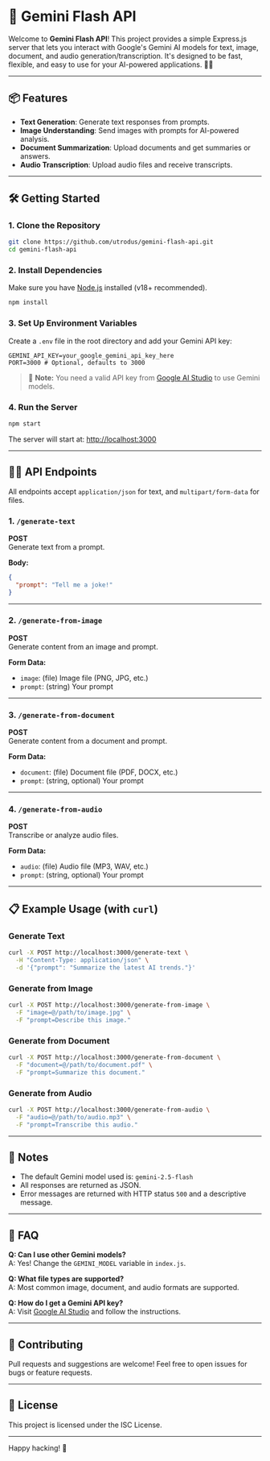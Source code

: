 # 🚀 Gemini Flash API

Welcome to **Gemini Flash API**! This project provides a simple Express.js server that lets you interact with Google's Gemini AI models for text, image, document, and audio generation/transcription. It's designed to be fast, flexible, and easy to use for your AI-powered applications. 🤖✨

---

## 📦 Features

- **Text Generation**: Generate text responses from prompts.
- **Image Understanding**: Send images with prompts for AI-powered analysis.
- **Document Summarization**: Upload documents and get summaries or answers.
- **Audio Transcription**: Upload audio files and receive transcripts.

---

## 🛠️ Getting Started

### 1. Clone the Repository

```bash
git clone https://github.com/utrodus/gemini-flash-api.git
cd gemini-flash-api
```

### 2. Install Dependencies

Make sure you have [Node.js](https://nodejs.org/) installed (v18+ recommended).

```bash
npm install
```

### 3. Set Up Environment Variables

Create a `.env` file in the root directory and add your Gemini API key:

```
GEMINI_API_KEY=your_google_gemini_api_key_here
PORT=3000 # Optional, defaults to 3000
```

> 🔑 **Note:** You need a valid API key from [Google AI Studio](https://aistudio.google.com/app/apikey) to use Gemini models.

### 4. Run the Server

```bash
npm start
```

The server will start at: [http://localhost:3000](http://localhost:3000)

---

## 🧑‍💻 API Endpoints

All endpoints accept `application/json` for text, and `multipart/form-data` for files.

### 1. `/generate-text`  
**POST**  
Generate text from a prompt.

**Body:**
```json
{
  "prompt": "Tell me a joke!"
}
```

---

### 2. `/generate-from-image`  
**POST**  
Generate content from an image and prompt.

**Form Data:**
- `image`: (file) Image file (PNG, JPG, etc.)
- `prompt`: (string) Your prompt

---

### 3. `/generate-from-document`  
**POST**  
Generate content from a document and prompt.

**Form Data:**
- `document`: (file) Document file (PDF, DOCX, etc.)
- `prompt`: (string, optional) Your prompt

---

### 4. `/generate-from-audio`  
**POST**  
Transcribe or analyze audio files.

**Form Data:**
- `audio`: (file) Audio file (MP3, WAV, etc.)
- `prompt`: (string, optional) Your prompt

---

## 📋 Example Usage (with `curl`)

### Generate Text

```bash
curl -X POST http://localhost:3000/generate-text \
  -H "Content-Type: application/json" \
  -d '{"prompt": "Summarize the latest AI trends."}'
```

### Generate from Image

```bash
curl -X POST http://localhost:3000/generate-from-image \
  -F "image=@/path/to/image.jpg" \
  -F "prompt=Describe this image."
```

### Generate from Document

```bash
curl -X POST http://localhost:3000/generate-from-document \
  -F "document=@/path/to/document.pdf" \
  -F "prompt=Summarize this document."
```

### Generate from Audio

```bash
curl -X POST http://localhost:3000/generate-from-audio \
  -F "audio=@/path/to/audio.mp3" \
  -F "prompt=Transcribe this audio."
```

---

## 📝 Notes

- The default Gemini model used is: `gemini-2.5-flash`
- All responses are returned as JSON.
- Error messages are returned with HTTP status `500` and a descriptive message.

---

## 🙋 FAQ

**Q: Can I use other Gemini models?**  
A: Yes! Change the `GEMINI_MODEL` variable in `index.js`.

**Q: What file types are supported?**  
A: Most common image, document, and audio formats are supported.

**Q: How do I get a Gemini API key?**  
A: Visit [Google AI Studio](https://aistudio.google.com/app/apikey) and follow the instructions.

---

## 🤝 Contributing

Pull requests and suggestions are welcome! Feel free to open issues for bugs or feature requests.

---

## 📄 License

This project is licensed under the ISC License.

---

Happy hacking! 🎉  
